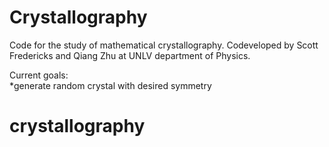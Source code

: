 # Crystallography
Code for the study of mathematical crystallography. 
Codeveloped by Scott Fredericks and Qiang Zhu at UNLV department of Physics.<br>

Current goals:<br>
*generate random crystal with desired symmetry
# crystallography
